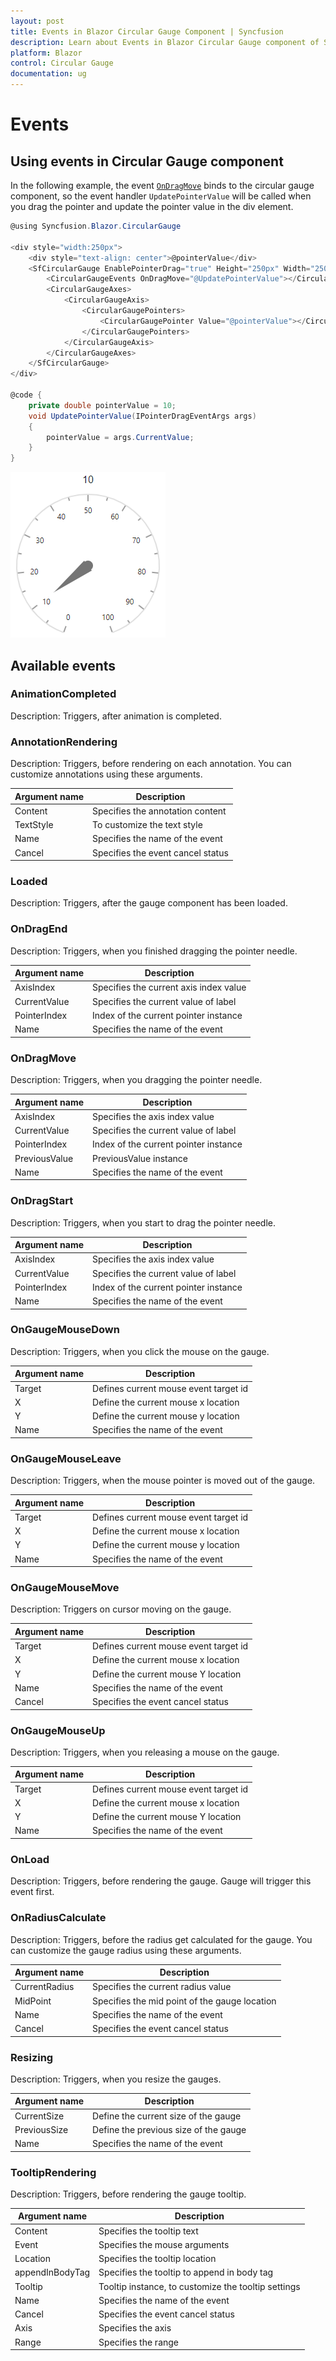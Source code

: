 ```yaml
---
layout: post
title: Events in Blazor Circular Gauge Component | Syncfusion 
description: Learn about Events in Blazor Circular Gauge component of Syncfusion, and more details.
platform: Blazor
control: Circular Gauge
documentation: ug
---
```


# Events

## Using events in Circular Gauge component

In the following example, the event [`OnDragMove`](https://help.syncfusion.com/cr/blazor/Syncfusion.Blazor.CircularGauge.CircularGaugeEvents.html#Syncfusion_Blazor_CircularGauge_CircularGaugeEvents_OnDragMove) binds to the circular gauge component, so the event handler `UpdatePointerValue` will be called when you drag the pointer and update the pointer value in the div element.

```csharp
@using Syncfusion.Blazor.CircularGauge

<div style="width:250px">
    <div style="text-align: center">@pointerValue</div>
    <SfCircularGauge EnablePointerDrag="true" Height="250px" Width="250px">
        <CircularGaugeEvents OnDragMove="@UpdatePointerValue"></CircularGaugeEvents>
        <CircularGaugeAxes>
            <CircularGaugeAxis>
                <CircularGaugePointers>
                    <CircularGaugePointer Value="@pointerValue"></CircularGaugePointer>
                </CircularGaugePointers>
            </CircularGaugeAxis>
        </CircularGaugeAxes>
    </SfCircularGauge>
</div>

@code {
    private double pointerValue = 10;
    void UpdatePointerValue(IPointerDragEventArgs args)
    {
        pointerValue = args.CurrentValue;
    }
}
```

![Event binding in Circular gauge](./images/c-gauge-events.png)

## Available events

### AnimationCompleted

Description: Triggers, after animation is completed.

### AnnotationRendering

Description: Triggers, before rendering on each annotation. You can customize annotations using
these arguments.

|   Argument name      |   Description                               |
|----------------------| --------------------------------------------|
|   Content            |   Specifies the annotation content          |
|   TextStyle          |   To customize the text style               |
|   Name               |   Specifies the name of the event            |
|   Cancel             |   Specifies the event cancel status          |

### Loaded

Description: Triggers, after the gauge component has been loaded.

### OnDragEnd

Description: Triggers, when you finished dragging the pointer needle.

|   Argument name      |   Description                          |
|----------------------| ---------------------------------------|
|   AxisIndex          |   Specifies the current axis index value |
|   CurrentValue       |   Specifies the current value of label    |
|   PointerIndex       |   Index of the current pointer instance|
|   Name               |   Specifies the name of the event      |

### OnDragMove

Description: Triggers, when you dragging the pointer needle.

|   Argument name      |   Description                          |
|----------------------| ---------------------------------------|
|   AxisIndex          |   Specifies the axis index value |
|   CurrentValue       |   Specifies the current value of label    |
|   PointerIndex       |   Index of the current pointer instance|
|   PreviousValue      |   PreviousValue instance        |
|   Name               |   Specifies the name of the event                |

### OnDragStart

Description: Triggers, when you start to drag the pointer needle.

|   Argument name      |   Description                          |
|----------------------| ---------------------------------------|
|   AxisIndex          |   Specifies the axis index value         |
|   CurrentValue       |   Specifies the current value of label    |
|   PointerIndex       |   Index of the current pointer instance|
|   Name               |   Specifies the name of the event       |

### OnGaugeMouseDown

Description: Triggers, when you click the mouse on the gauge.

|   Argument name      |   Description                         |
|----------------------| --------------------------------------|
|   Target             |   Defines current mouse event target id    |
|   X                  |   Define the current mouse x location            |
|   Y                  |   Define the current mouse y location            |
|   Name               |   Specifies the name of the event                |

### OnGaugeMouseLeave

Description: Triggers, when the mouse pointer is moved out of the gauge.

|   Argument name      |   Description                         |
|----------------------| --------------------------------------|
|   Target             |   Defines current mouse event target id    |
|   X                  |   Define the current mouse x location            |
|   Y                  |   Define the current mouse y location            |
|   Name               |   Specifies the name of the event                |

### OnGaugeMouseMove

Description: Triggers on cursor moving on the gauge.

|   Argument name      |   Description                         |
|----------------------| --------------------------------------|
|   Target             |   Defines current mouse event target id    |
|   X                  |   Define the current mouse x location           |
|   Y                  |   Define the current mouse Y location            |
|   Name               |   Specifies the name of the event                |
|   Cancel             |   Specifies the event cancel status          |

### OnGaugeMouseUp

Description: Triggers, when you releasing a mouse on the gauge.

|   Argument name      |   Description                         |
|----------------------| --------------------------------------|
|   Target             |   Defines current mouse event target id    |
|   X                  |   Define the current mouse x location            |
|   Y                  |   Define the current mouse Y location            |
|   Name               |   Specifies the name of the event                |

### OnLoad

Description: Triggers, before rendering the gauge. Gauge will trigger this event first.

### OnRadiusCalculate

Description: Triggers, before the radius get calculated for the gauge. You can customize the gauge radius using these arguments.

|   Argument name      |   Description                          |
|----------------------| ---------------------------------------|
|   CurrentRadius      |   Specifies the current radius value      |
|   MidPoint           |   Specifies the mid point of the gauge location |
|   Name               |   Specifies the name of the event                |
|   Cancel             |   Specifies the event cancel status              |

### Resizing

Description: Triggers, when you resize the gauges.

|   Argument name      |   Description                          |
|----------------------| ---------------------------------------|
|   CurrentSize        |   Define the current size of the gauge |
|   PreviousSize       |   Define the previous size of the gauge    |
|   Name               |   Specifies the name of the event          |

### TooltipRendering

Description: Triggers, before rendering the gauge tooltip.

|   Argument name      |   Description                          |
|----------------------| ---------------------------------------|
|   Content            |   Specifies the tooltip text             |
|   Event              |   Specifies the mouse arguments             |
|   Location           |   Specifies the tooltip location          |
|   appendInBodyTag    |   Specifies the tooltip to append in body tag    |
|   Tooltip            |   Tooltip instance, to customize the tooltip settings  |
|   Name               |   Specifies the name of the event                       |
|   Cancel             |   Specifies the event cancel status                     |
|   Axis               |   Specifies the axis                     |
|   Range              |   Specifies the range                     |
